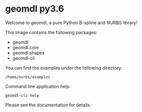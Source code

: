 # geomdl py3.6

Welcome to geomdl, a pure Python B-spline and NURBS library!

This image contains the following packages:

* geomdl
* geomdl.core
* geomdl.shapes
* geomdl-cli

You can find the examples under the following directory:

    /home/nurbs/examples

Command line application help:

    geomdl-cli help

Please see the documentation for details.
